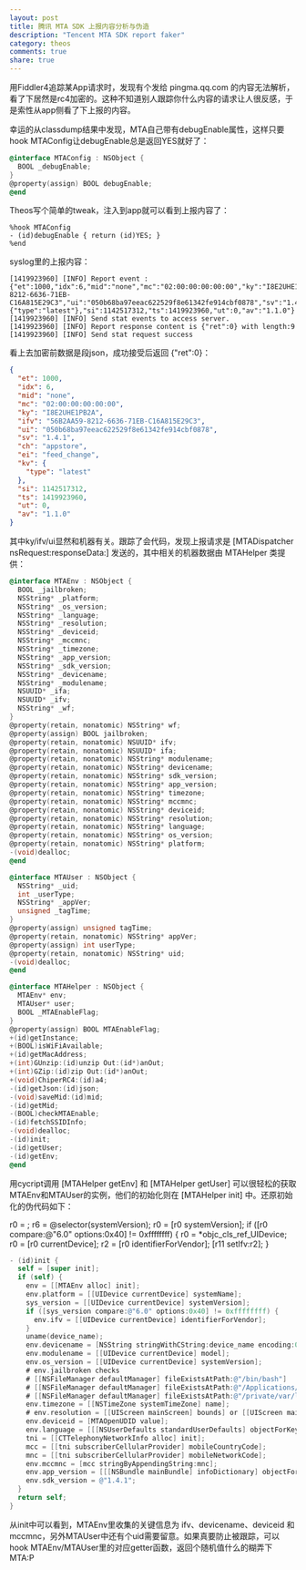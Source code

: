```yaml
---
layout: post
title: 腾讯 MTA SDK 上报内容分析与伪造
description: "Tencent MTA SDK report faker"
category: theos
comments: true
share: true
---
```


用Fiddler4追踪某App请求时，发现有个发给 pingma.qq.com 的内容无法解析，看了下居然是rc4加密的。这种不知道别人跟踪你什么内容的请求让人很反感，于是索性从app侧看了下上报的内容。

幸运的从classdump结果中发现，MTA自己带有debugEnable属性，这样只要hook MTAConfig让debugEnable总是返回YES就好了：

~~~objective-c
@interface MTAConfig : NSObject {
  BOOL _debugEnable;
}
@property(assign) BOOL debugEnable;
@end
~~~

Theos写个简单的tweak，注入到app就可以看到上报内容了：

~~~logos
%hook MTAConfig
- (id)debugEnable {	return (id)YES; }
%end
~~~

syslog里的上报内容：

~~~
[1419923960] [INFO] Report event :{"et":1000,"idx":6,"mid":"none","mc":"02:00:00:00:00:00","ky":"I8E2UHE1PB2A","ifv":"56B2AA59-8212-6636-71EB-C16A815E29C3","ui":"050b68ba97eeac622529f8e61342fe914cbf0878","sv":"1.4.1","ch":"appstore","ei":"feed_change","kv":{"type":"latest"},"si":1142517312,"ts":1419923960,"ut":0,"av":"1.1.0"}
[1419923960] [INFO] Send stat events to access server.
[1419923960] [INFO] Report response content is {"ret":0} with length:9
[1419923960] [INFO] Send stat request success
~~~

看上去加密前数据是段json，成功接受后返回 {"ret":0}：

~~~json
{
  "et": 1000,
  "idx": 6,
  "mid": "none",
  "mc": "02:00:00:00:00:00",
  "ky": "I8E2UHE1PB2A",
  "ifv": "56B2AA59-8212-6636-71EB-C16A815E29C3",
  "ui": "050b68ba97eeac622529f8e61342fe914cbf0878",
  "sv": "1.4.1",
  "ch": "appstore",
  "ei": "feed_change",
  "kv": {
    "type": "latest"
  },
  "si": 1142517312,
  "ts": 1419923960,
  "ut": 0,
  "av": "1.1.0"
}
~~~

其中ky/ifv/ui显然和机器有关。跟踪了会代码，发现上报请求是 [MTADispatcher nsRequest:responseData:] 发送的，其中相关的机器数据由 MTAHelper 类提供：

~~~objective-c
@interface MTAEnv : NSObject {
  BOOL _jailbroken;
  NSString* _platform;
  NSString* _os_version;
  NSString* _language;
  NSString* _resolution;
  NSString* _deviceid;
  NSString* _mccmnc;
  NSString* _timezone;
  NSString* _app_version;
  NSString* _sdk_version;
  NSString* _devicename;
  NSString* _modulename;
  NSUUID* _ifa;
  NSUUID* _ifv;
  NSString* _wf;
}
@property(retain, nonatomic) NSString* wf;
@property(assign) BOOL jailbroken;
@property(retain, nonatomic) NSUUID* ifv;
@property(retain, nonatomic) NSUUID* ifa;
@property(retain, nonatomic) NSString* modulename;
@property(retain, nonatomic) NSString* devicename;
@property(retain, nonatomic) NSString* sdk_version;
@property(retain, nonatomic) NSString* app_version;
@property(retain, nonatomic) NSString* timezone;
@property(retain, nonatomic) NSString* mccmnc;
@property(retain, nonatomic) NSString* deviceid;
@property(retain, nonatomic) NSString* resolution;
@property(retain, nonatomic) NSString* language;
@property(retain, nonatomic) NSString* os_version;
@property(retain, nonatomic) NSString* platform;
-(void)dealloc;
@end

@interface MTAUser : NSObject {
  NSString* _uid;
  int _userType;
  NSString* _appVer;
  unsigned _tagTime;
}
@property(assign) unsigned tagTime;
@property(retain, nonatomic) NSString* appVer;
@property(assign) int userType;
@property(retain, nonatomic) NSString* uid;
-(void)dealloc;
@end

@interface MTAHelper : NSObject {
  MTAEnv* env;
  MTAUser* user;
  BOOL _MTAEnableFlag;
}
@property(assign) BOOL MTAEnableFlag;
+(id)getInstance;
+(BOOL)isWiFiAvailable;
+(id)getMacAddress;
+(int)GUnzip:(id)unzip Out:(id*)anOut;
+(int)GZip:(id)zip Out:(id*)anOut;
+(void)ChiperRC4:(id)a4;
-(id)getJson:(id)json;
-(void)saveMid:(id)mid;
-(id)getMid;
-(BOOL)checkMTAEnable;
-(id)fetchSSIDInfo;
-(void)dealloc;
-(id)init;
-(id)getUser;
-(id)getEnv;
@end
~~~

用cycript调用 [MTAHelper getEnv] 和 [MTAHelper getUser] 可以很轻松的获取MTAEnv和MTAUser的实例，他们的初始化则在 [MTAHelper init] 中。还原初始化的伪代码如下：

r0 = ;
r6 = @selector(systemVersion);
r0 = [r0 systemVersion];
if ([r0 compare:@"6.0" options:0x40] != 0xffffffff) {
  r0 = *objc_cls_ref_UIDevice;
  r0 = [r0 currentDevice];
  r2 = [r0 identifierForVendor];
  [r11 setIfv:r2];
}

~~~objective-c
- (id)init {
  self = [super init];
  if (self) {
    env = [[MTAEnv alloc] init];
    env.platform = [[UIDevice currentDevice] systemName];
    sys_version = [[UIDevice currentDevice] systemVersion];
    if ([sys_version compare:@"6.0" options:0x40] != 0xffffffff) {
      env.ifv = [[UIDevice currentDevice] identifierForVendor];
    }
    uname(device_name);
    env.devicename = [NSString stringWithCString:device_name encoding:0x4];
    env.modulename = [[UIDevice currentDevice] model];
    env.os_version = [[UIDevice currentDevice] systemVersion];
    # env.jailbroken checks
    # [[NSFileManager defaultManager] fileExistsAtPath:@"/bin/bash"]
    # [[NSFileManager defaultManager] fileExistsAtPath:@"/Applications/Cydia.app"]
    # [[NSFileManager defaultManager] fileExistsAtPath:@"/private/var/lib/apt"]
    env.timezone = [[NSTimeZone systemTimeZone] name];
    # env.resolution = [[UIScreen mainScreen] bounds] or [[UIScreen mainScreen] scale]
    env.deviceid = [MTAOpenUDID value];
    env.language = [[[NSUserDefaults standardUserDefaults] objectForKey:@"AppleLanguages"] objectAtIndex:0];
    tni = [[CTTelephonyNetworkInfo alloc] init];
    mcc = [[tni subscriberCellularProvider] mobileCountryCode];
    mnc = [[tni subscriberCellularProvider] mobileNetworkCode];
    env.mccmnc = [mcc stringByAppendingString:mnc];
    env.app_version = [[[NSBundle mainBundle] infoDictionary] objectForKey:@"CFBundleShortVersionString"];
    env.sdk_version = @"1.4.1";
  }
  return self;
}
~~~

从init中可以看到，MTAEnv里收集的关键信息为 ifv、devicename、deviceid 和 mccmnc，另外MTAUser中还有个uid需要留意。如果真要防止被跟踪，可以hook MTAEnv/MTAUser里的对应getter函数，返回个随机值什么的糊弄下MTA:P
